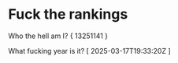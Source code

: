 # Fuck the rankings

Who the hell am I?
{ 13251141 }

What fucking year is it?
[ 2025-03-17T19:33:20Z ]
